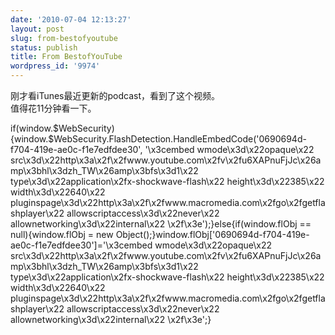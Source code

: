 ```yaml
---
date: '2010-07-04 12:13:27'
layout: post
slug: from-bestofyoutube
status: publish
title: From BestofYouTube
wordpress_id: '9974'
---
```


刚才看iTunes最近更新的podcast，看到了这个视频。  
值得花11分钟看一下。  
  
if(window.$WebSecurity){window.$WebSecurity.FlashDetection.HandleEmbedCode('0690694d-f704-419e-ae0c-f1e7edfdee30', '\x3cembed wmode\x3d\x22opaque\x22 src\x3d\x22http\x3a\x2f\x2fwww.youtube.com\x2fv\x2fu6XAPnuFjJc\x26amp\x3bhl\x3dzh_TW\x26amp\x3bfs\x3d1\x22 type\x3d\x22application\x2fx-shockwave-flash\x22 height\x3d\x22385\x22 width\x3d\x22640\x22 pluginspage\x3d\x22http\x3a\x2f\x2fwww.macromedia.com\x2fgo\x2fgetflashplayer\x22 allowscriptaccess\x3d\x22never\x22 allownetworking\x3d\x22internal\x22 \x2f\x3e');}else{if(window.flObj == null){window.flObj = new Object();}window.flObj['0690694d-f704-419e-ae0c-f1e7edfdee30']='\x3cembed wmode\x3d\x22opaque\x22 src\x3d\x22http\x3a\x2f\x2fwww.youtube.com\x2fv\x2fu6XAPnuFjJc\x26amp\x3bhl\x3dzh_TW\x26amp\x3bfs\x3d1\x22 type\x3d\x22application\x2fx-shockwave-flash\x22 height\x3d\x22385\x22 width\x3d\x22640\x22 pluginspage\x3d\x22http\x3a\x2f\x2fwww.macromedia.com\x2fgo\x2fgetflashplayer\x22 allowscriptaccess\x3d\x22never\x22 allownetworking\x3d\x22internal\x22 \x2f\x3e';}  


